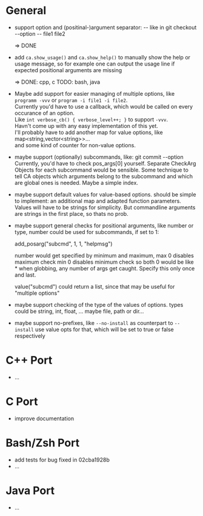General
=======
- support option and (positinal-)argument separator: --
    like in git checkout --option -- file1 file2

    => DONE

- add ```ca.show_usage()``` and ```ca.show_help()``` to manually show the help or usage message,
  so for example one can output the usage line if expected positional arguments are missing

    => DONE: cpp, c TODO: bash, java

- Maybe add support for easier managing of multiple options,
  like ```programm -vvv``` or ```program -i file1 -i file2```.<br>
  Currently you'd have to use a callback,
  which would be called on every occurance of an option.<br>
  Like ```int verbose_cb() { verbose_level++; }``` to support ```-vvv```.<br>
  Havn't come up with any easy implementation of this yet.<br>
  I'll probably have to add another map for value options,
  like map&lt;string,vector&lt;string&gt;&gt;... <br>
  and some kind of counter for non-value options.

- maybe support (optionally) subcommands, like: git commit --option
  Currently, you'd have to check pos_args[0] yourself.
  Separate CheckArg Objects for each subcommand would be sensible.
  Some technique to tell CA objects which arguments belong to the subcommand
  and which are global ones is needed. Maybe a simple index.

- maybe support default values for value-based options.
  should be simple to implement: an additional map and adapted function parameters.
  Values will have to be strings for simplicity.
  But commandline arguments are strings in the first place, so thats no prob.

- maybe support general checks for positional arguments,
  like number or type, number could be used for subcommands,
  if set to 1:

    add_posarg("subcmd", 1, 1, "helpmsg")

	number would get specified by minimum and maximum,
	max 0 disables maximum check
	min 0 disables minimum check
	so both 0 would be like * when globbing,
	any number of args get caught.
	Specify this only once and last.

  value("subcmd") could return a list,
  since that may be useful for "multiple options"

- maybe support checking of the type of the values of options.
  types could be string, int, float, ... maybe file, path or dir...

- maybe support no-prefixes, like ```--no-install``` as counterpart to ```--install```
  use value opts for that, which will be set to true or false respectively

C++ Port
========
- ...

C Port
======
- improve documentation

Bash/Zsh Port
=============
- add tests for bug fixed in 02cba1928b
- ...

Java Port
=========
- ...
